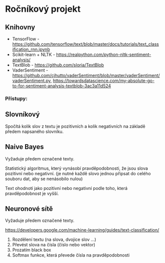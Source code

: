 # Ročníkový projekt

## Knihovny

- TensorFlow - https://github.com/tensorflow/text/blob/master/docs/tutorials/text_classification_rnn.ipynb
- Scikit-learn + NLTK - https://realpython.com/python-nltk-sentiment-analysis/
- TextBlob - https://github.com/sloria/TextBlob
- VaderSentiment - https://github.com/cjhutto/vaderSentiment/blob/master/vaderSentiment/vaderSentiment.py, https://towardsdatascience.com/my-absolute-go-to-for-sentiment-analysis-textblob-3ac3a11d524

### Přístupy:

## Slovníkový

Spočítá kolik slov z textu je pozitivních a kolik negativních na základě předem napsaného slovníku.

## Naive Bayes

Vyžaduje předem označené texty.

Statistický algoritmus, který vynásobí pravděpodobnosti, že jsou slova pozitivní nebo negativní. (je nutné každě slovo jednou připsat do celého souboru dat, aby se nenásobilo nulou)

Text ohodnotí jako pozitivní nebo negativní podle toho, která pravděpodobnost je vyšší.

## Neuronové sítě

Vyžaduje předem označené texty.

https://developers.google.com/machine-learning/guides/text-classification/

1) Rozdělení textu (na slova, dvojice slov ...)
2) Převést slova na čísla (číslo nebo vektor)
3) Prozatím black box
4) Softmax funkce, která převede čísla na pravděpodobnosti